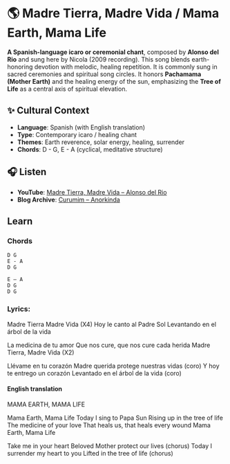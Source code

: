 
# 🌎 Madre Tierra, Madre Vida / Mama Earth, Mama Life

**A Spanish-language icaro or ceremonial chant**, composed by **Alonso del Rio** and sung here by Nicola (2009 recording). This song blends earth-honoring devotion with melodic, healing repetition. It is commonly sung in sacred ceremonies and spiritual song circles. It honors **Pachamama (Mother Earth)** and the healing energy of the sun, emphasizing the **Tree of Life** as a central axis of spiritual elevation.


## ✨ Cultural Context

- **Language**: Spanish (with English translation)
- **Type**: Contemporary icaro / healing chant
- **Themes**: Earth reverence, solar energy, healing, surrender
- **Chords**: D - G, E - A (cyclical, meditative structure)

## 🎧 Listen

- **YouTube**: [Madre Tierra, Madre Vida – Alonso del Rio](https://www.youtube.com/watch?v=ozx16OBKtNs)
- **Blog Archive**: [Curumim – Anorkinda](http://curumim-anorkinda.blogspot.com/2009/05/madre-tierra-madre-tierra-...)


## Learn


### Chords
```
D G
E - A
D G

E – A
D G
D G
```

### Lyrics:
Madre Tierra Madre Vida (X4)
Hoy le canto al Padre Sol
Levantando en el árbol de la vida

La medicina de tu amor
Que nos cure, que nos cure cada herida
Madre Tierra, Madre Vida (X2)

Llévame en tu corazón
Madre querida protege nuestras vidas
(coro)
Y hoy te entrego un corazón
Levantado en el árbol de la vida
(coro)

#### English translation
MAMA EARTH, MAMA LIFE

Mama Earth, Mama Life
Today I sing to Papa Sun
Rising up in the tree of life
The medicine of your love
That heals us, that heals every wound
Mama Earth, Mama Life

Take me in your heart
Beloved Mother protect our lives
(chorus)
Today I surrender my heart to you
Lifted in the tree of life
(chorus)
